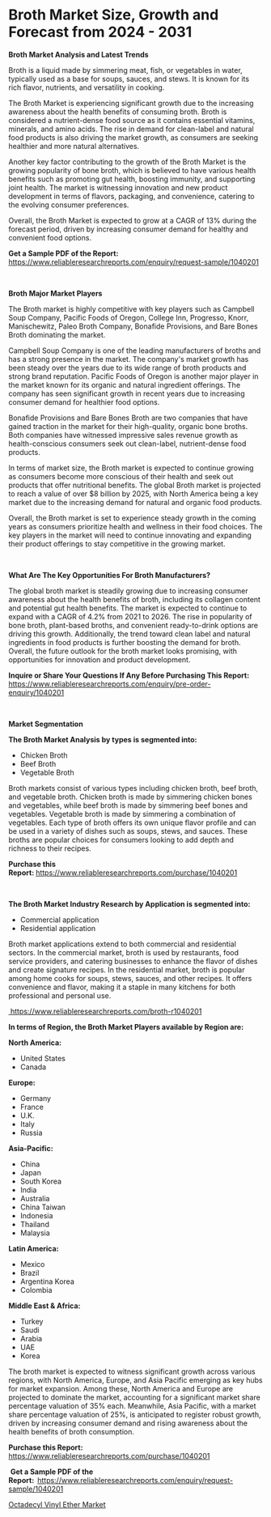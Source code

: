 <p><h1>Broth Market Size, Growth and Forecast from 2024 - 2031</h1></p><p><strong>Broth Market Analysis and Latest Trends</strong></p>
<p><p>Broth is a liquid made by simmering meat, fish, or vegetables in water, typically used as a base for soups, sauces, and stews. It is known for its rich flavor, nutrients, and versatility in cooking.</p><p>The Broth Market is experiencing significant growth due to the increasing awareness about the health benefits of consuming broth. Broth is considered a nutrient-dense food source as it contains essential vitamins, minerals, and amino acids. The rise in demand for clean-label and natural food products is also driving the market growth, as consumers are seeking healthier and more natural alternatives.</p><p>Another key factor contributing to the growth of the Broth Market is the growing popularity of bone broth, which is believed to have various health benefits such as promoting gut health, boosting immunity, and supporting joint health. The market is witnessing innovation and new product development in terms of flavors, packaging, and convenience, catering to the evolving consumer preferences.</p><p>Overall, the Broth Market is expected to grow at a CAGR of 13% during the forecast period, driven by increasing consumer demand for healthy and convenient food options.</p></p>
<p><strong>Get a Sample PDF of the Report:&nbsp;</strong> <a href="https://www.reliableresearchreports.com/enquiry/request-sample/1040201">https://www.reliableresearchreports.com/enquiry/request-sample/1040201</a></p>
<p>&nbsp;</p>
<p><strong>Broth Major Market Players</strong></p>
<p><p>The Broth market is highly competitive with key players such as Campbell Soup Company, Pacific Foods of Oregon, College Inn, Progresso, Knorr, Manischewitz, Paleo Broth Company, Bonafide Provisions, and Bare Bones Broth dominating the market. </p><p>Campbell Soup Company is one of the leading manufacturers of broths and has a strong presence in the market. The company's market growth has been steady over the years due to its wide range of broth products and strong brand reputation. Pacific Foods of Oregon is another major player in the market known for its organic and natural ingredient offerings. The company has seen significant growth in recent years due to increasing consumer demand for healthier food options.</p><p>Bonafide Provisions and Bare Bones Broth are two companies that have gained traction in the market for their high-quality, organic bone broths. Both companies have witnessed impressive sales revenue growth as health-conscious consumers seek out clean-label, nutrient-dense food products.</p><p>In terms of market size, the Broth market is expected to continue growing as consumers become more conscious of their health and seek out products that offer nutritional benefits. The global Broth market is projected to reach a value of over $8 billion by 2025, with North America being a key market due to the increasing demand for natural and organic food products.</p><p>Overall, the Broth market is set to experience steady growth in the coming years as consumers prioritize health and wellness in their food choices. The key players in the market will need to continue innovating and expanding their product offerings to stay competitive in the growing market.</p></p>
<p>&nbsp;</p>
<p><strong>What Are The Key Opportunities For Broth Manufacturers?</strong></p>
<p><p>The global broth market is steadily growing due to increasing consumer awareness about the health benefits of broth, including its collagen content and potential gut health benefits. The market is expected to continue to expand with a CAGR of 4.2% from 2021 to 2026. The rise in popularity of bone broth, plant-based broths, and convenient ready-to-drink options are driving this growth. Additionally, the trend toward clean label and natural ingredients in food products is further boosting the demand for broth. Overall, the future outlook for the broth market looks promising, with opportunities for innovation and product development.</p></p>
<p><strong>Inquire or Share Your Questions If Any Before Purchasing This Report:</strong> <a href="https://www.reliableresearchreports.com/enquiry/pre-order-enquiry/1040201">https://www.reliableresearchreports.com/enquiry/pre-order-enquiry/1040201</a></p>
<p>&nbsp;</p>
<p><strong>Market Segmentation</strong></p>
<p><strong>The Broth Market Analysis by types is segmented into:</strong></p>
<p><ul><li>Chicken Broth</li><li>Beef Broth</li><li>Vegetable Broth</li></ul></p>
<p><p>Broth markets consist of various types including chicken broth, beef broth, and vegetable broth. Chicken broth is made by simmering chicken bones and vegetables, while beef broth is made by simmering beef bones and vegetables. Vegetable broth is made by simmering a combination of vegetables. Each type of broth offers its own unique flavor profile and can be used in a variety of dishes such as soups, stews, and sauces. These broths are popular choices for consumers looking to add depth and richness to their recipes.</p></p>
<p><strong>Purchase this Report:&nbsp;</strong><a href="https://www.reliableresearchreports.com/purchase/1040201">https://www.reliableresearchreports.com/purchase/1040201</a></p>
<p>&nbsp;</p>
<p><strong>The Broth Market Industry Research by Application is segmented into:</strong></p>
<p><ul><li>Commercial application</li><li>Residential application</li></ul></p>
<p><p>Broth market applications extend to both commercial and residential sectors. In the commercial market, broth is used by restaurants, food service providers, and catering businesses to enhance the flavor of dishes and create signature recipes. In the residential market, broth is popular among home cooks for soups, stews, sauces, and other recipes. It offers convenience and flavor, making it a staple in many kitchens for both professional and personal use.</p></p>
<p><a href="https://www.reliableresearchreports.com/broth-r1040201">&nbsp;https://www.reliableresearchreports.com/broth-r1040201</a></p>
<p><strong>In terms of Region, the Broth Market Players available by Region are:</strong></p>
<p>
    <p> <strong> North America: </strong>
        <ul>
            <li>United States</li>
            <li>Canada</li>
        </ul>
        </p> 
    <p> <strong> Europe: </strong>
        <ul>
            <li>Germany</li>
            <li>France</li>
            <li>U.K.</li>
            <li>Italy</li>
            <li>Russia</li>
        </ul>
        </p> 
    <p> <strong> Asia-Pacific: </strong>
        <ul>
            <li>China</li>
            <li>Japan</li>
            <li>South Korea</li>
            <li>India</li>
            <li>Australia</li>
            <li>China Taiwan</li>
            <li>Indonesia</li>
            <li>Thailand</li>
            <li>Malaysia</li>
        </ul>
        </p> 
    <p> <strong> Latin America: </strong>
        <ul>
            <li>Mexico</li>
            <li>Brazil</li>
            <li>Argentina Korea</li>
            <li>Colombia</li>
        </ul>
        </p> 
    <p> <strong> Middle East & Africa: </strong>
        <ul>
            <li>Turkey</li>
            <li>Saudi</li>
            <li>Arabia</li>
            <li>UAE</li>
            <li>Korea</li>
        </ul>
    </p>
    </p>
<p><p>The broth market is expected to witness significant growth across various regions, with North America, Europe, and Asia Pacific emerging as key hubs for market expansion. Among these, North America and Europe are projected to dominate the market, accounting for a significant market share percentage valuation of 35% each. Meanwhile, Asia Pacific, with a market share percentage valuation of 25%, is anticipated to register robust growth, driven by increasing consumer demand and rising awareness about the health benefits of broth consumption.</p></p>
<p><strong>Purchase this Report: </strong><a href="https://www.reliableresearchreports.com/purchase/1040201">https://www.reliableresearchreports.com/purchase/1040201</a></p>
<p>&nbsp;<strong>Get a Sample PDF of the Report:&nbsp;&nbsp;</strong><a href="https://www.reliableresearchreports.com/enquiry/request-sample/1040201">https://www.reliableresearchreports.com/enquiry/request-sample/1040201</a></p>
<p><strong></strong></p>
<p><p><a href="https://meowing-lemming-dd3.notion.site/Octadecyl-Vinyl-Ether-Market-Provides-a-Comprehensive-Analysis-Including-a-Macro-Overview-of-the-Mar-3b643f801e5442db96d15f81ed69eba2">Octadecyl Vinyl Ether Market</a></p></p>